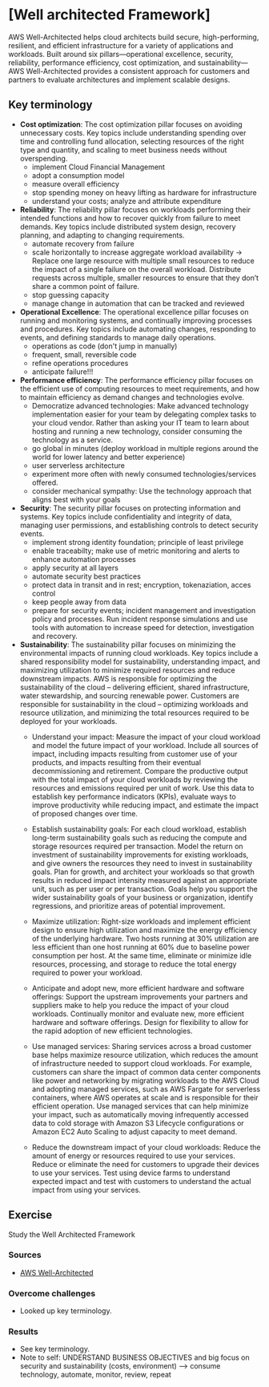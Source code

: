 # [Well architected Framework]
AWS Well-Architected helps cloud architects build secure, high-performing, resilient, and efficient infrastructure for a variety of applications and workloads. Built around six pillars—operational excellence, security, reliability, performance efficiency, cost optimization, and sustainability—AWS Well-Architected provides a consistent approach for customers and partners to evaluate architectures and implement scalable designs.

## Key terminology
- **Cost optimization**: The cost optimization pillar focuses on avoiding unnecessary costs. Key topics include understanding spending over time and controlling fund allocation, selecting resources of the right type and quantity, and scaling to meet business needs without overspending.
    - implement Cloud Financial Management
    - adopt a consumption model
    - measure overall efficiency
    - stop spending money on heavy lifting as hardware for infrastructure
    - understand your costs; analyze and attribute expenditure
- **Reliability**: The reliability pillar focuses on workloads performing their intended functions and how to recover quickly from failure to meet demands. Key topics include distributed system design, recovery planning, and adapting to changing requirements. 
    - automate recovery from failure
    - scale horizontally to increase aggregate workload availability -> Replace one large resource with multiple small resources to reduce the impact of a single failure on the overall workload. Distribute requests across multiple, smaller resources to ensure that they don’t share a common point of failure.
    - stop guessing capacity
    - manage change in automation that can be tracked and reviewed
- **Operational Excellence**: The operational excellence pillar focuses on running and monitoring systems, and continually improving processes and procedures. Key topics include automating changes, responding to events, and defining standards to manage daily operations.
    - operations as code (don't jump in manually)
    - frequent, small, reversible code
    - refine operations procedures
    - anticipate failure!!!
- **Performance efficiency**: The performance efficiency pillar focuses on the efficient use of computing resources to meet requirements, and how to maintain efficiency as demand changes and technologies evolve.
    -  Democratize advanced technologies: Make advanced technology implementation easier for your team by delegating complex tasks to your cloud vendor. Rather than asking your IT team to learn about hosting and running a new technology, consider consuming the technology as a service.
    -  go global in minutes (deploy workload in multiple regions around the world for lower latency and better experience)
    -  user serverless architecture
    -  experiment more often with newly consumed technologies/services offered.
    -  consider mechanical sympathy: Use the technology approach that aligns best with your goals
- **Security**: The security pillar focuses on protecting information and systems. Key topics include confidentiality and integrity of data, managing user permissions, and establishing controls to detect security events.
    - implement strong identity foundation; principle of least privilege
    - enable traceabilty; make use of metric monitoring and alerts to enhance automation processes
    - apply security at all layers
    - automate security best practices
    - protect data in transit and in rest; encryption, tokenaziation, acces control
    - keep people away from data
    - prepare for security events; incident management and investigation policy and processes. Run incident response simulations and use tools with automation to increase speed for detection, investigation and recovery.
- **Sustainability**: The sustainability pillar focuses on minimizing the environmental impacts of running cloud workloads. Key topics include a shared responsibility model for sustainability, understanding impact, and maximizing utilization to minimize required resources and reduce downstream impacts. AWS is responsible for optimizing the sustainability of the cloud – delivering efficient, shared infrastructure, water stewardship, and sourcing renewable power. Customers are responsible for sustainability in the cloud – optimizing workloads and resource utilization, and minimizing the total resources required to be deployed for your workloads.
  - Understand your impact: Measure the impact of your cloud workload and model the future impact of your workload. Include all sources of impact, including impacts resulting from customer use of your products, and impacts resulting from their eventual decommissioning and retirement. Compare the productive output with the total impact of your cloud workloads by reviewing the resources and emissions required per unit of work. Use this data to establish key performance indicators (KPIs), evaluate ways to improve productivity while reducing impact, and estimate the impact of proposed changes over time.

  -  Establish sustainability goals: For each cloud workload, establish long-term sustainability goals such as reducing the compute and storage resources required per transaction. Model the return on investment of sustainability improvements for existing workloads, and give owners the resources they need to invest in sustainability goals. Plan for growth, and architect your workloads so that growth results in reduced impact intensity measured against an appropriate unit, such as per user or per transaction. Goals help you support the wider sustainability goals of your business or organization, identify regressions, and prioritize areas of potential improvement.

  - Maximize utilization: Right-size workloads and implement efficient design to ensure high utilization and maximize the energy efficiency of the underlying hardware. Two hosts running at 30% utilization are less efficient than one host running at 60% due to baseline power consumption per host. At the same time, eliminate or minimize idle resources, processing, and storage to reduce the total energy required to power your workload.

  - Anticipate and adopt new, more efficient hardware and software offerings: Support the upstream improvements your partners and suppliers make to help you reduce the impact of your cloud workloads. Continually monitor and evaluate new, more efficient hardware and software offerings. Design for flexibility to allow for the rapid adoption of new efficient technologies.

  - Use managed services: Sharing services across a broad customer base helps maximize resource utilization, which reduces the amount of infrastructure needed to support cloud workloads. For example, customers can share the impact of common data center components like power and networking by migrating workloads to the AWS Cloud and adopting managed services, such as AWS Fargate for serverless containers, where AWS operates at scale and is responsible for their efficient operation. Use managed services that can help minimize your impact, such as automatically moving infrequently accessed data to cold storage with Amazon S3 Lifecycle configurations or Amazon EC2 Auto Scaling to adjust capacity to meet demand.

  - Reduce the downstream impact of your cloud workloads: Reduce the amount of energy or resources required to use your services. Reduce or eliminate the need for customers to upgrade their devices to use your services. Test using device farms to understand expected impact and test with customers to understand the actual impact from using your services.


## Exercise
Study the Well Architected Framework

### Sources
- [AWS Well-Architected](https://aws.amazon.com/architecture/well-architected/?wa-lens-whitepapers.sort-by=item.additionalFields.sortDate&wa-lens-whitepapers.sort-order=desc&awsm.page-wa-lens-whitepapers=1)

### Overcome challenges
- Looked up key terminology.


### Results
- See key terminology. 
- Note to self: UNDERSTAND BUSINESS OBJECTIVES and big focus on security  and sustainability (costs, environment) --> consume technology, automate, monitor, review, repeat 
